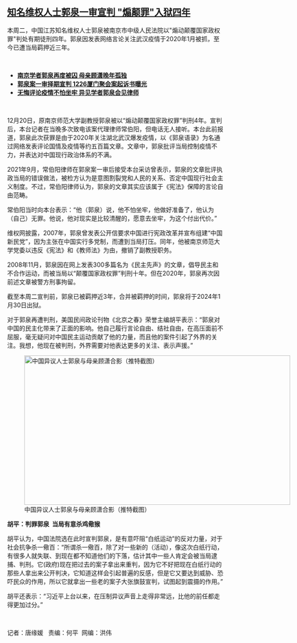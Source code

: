 <!--1671561510000-->
[知名维权人士郭泉一审宣判  "煽颠罪"入狱四年](https://www.rfa.org/mandarin/yataibaodao/renquanfazhi/tj-12202022132640.html)
------

<p>本周二，中国江苏知名维权人士郭泉被南京市中级人民法院以"煽动颠覆国家政权罪"判处有期徒刑四年。郭泉因发表网络言论关注武汉疫情于2020年1月被抓，至今已遭当局羁押近三年。</p><p><span class="result-title"> </span></p><ul><li><a href="https://www.rfa.org/mandarin/yataibaodao/renquanfazhi/gf-09222021071105.html"><strong>南京学者郭泉再度被囚 母亲顾潇晚年孤独</strong></a></li><li><strong><a href="https://www.rfa.org/mandarin/yataibaodao/renquanfazhi/xx2-09092021100236.html">郭泉案一审择期宣判 1226厦门聚会案起诉书曝光</a></strong></li><li><strong><a href="https://www.rfa.org/mandarin/yataibaodao/renquanfazhi/gf2-10132020074547.html">无悔评论疫情不怕坐牢 异见学者郭泉会见律师</a></strong></li></ul><p><span class="result-title"> </span></p><p><span style="font-weight: 400;">12月20日，原南京师范大学副教授郭泉被以“煽动颠覆国家政权罪”判刑4年。宣判后，本台记者在当晚多次致电该案代理律师常伯阳，但电话无人接听。本台此前报道，郭泉此次获罪是由于2020年关注湖北武汉爆发疫情，以《郭泉语录》为名通过网络发表评论国情及疫情等约五百篇文章。文章中，郭泉批评当局控制疫情不力，并表达对中国现行政治体系的不满。</span></p><p><span style="font-weight: 400;">2021年9月，常伯阳律师在郭泉案一审后接受本台采访曾表示，郭泉的文章批评执政当局的错误做法，被检方认为是意图割裂党和人民的关系、否定中国现行社会主义制度。不过，常伯阳律师认为，郭泉的文章其实应该属于《宪法》保障的言论自由范畴。</span></p><p><span style="font-weight: 400;">常伯阳当时向本台表示：“他（郭泉）说，他不怕坐牢，他做好准备了，他认为（自己）无罪。他说，他对现实是比较清醒的，愿意去坐牢，为这个付出代价。”</span></p><p><span style="font-weight: 400;">维权网披露，2007年，郭泉曾发表公开信要求中国进行宪政改革并宣布组建“中国新民党”，因为主张在中国实行多党制，而遭到当局打压。同年，他被南京师范大学党委以违反《宪法》和《教师法》为由，撤销了副教授职务。</span></p><p><span style="font-weight: 400;">2008年11月，郭泉因在网上发表300多篇名为《民主先声》的文章，倡导民主和不合作运动，而被当局以“颠覆国家政权罪”判刑十年。但在2020年，郭泉再次因前述文章被警方刑事拘留。</span></p><p><span style="font-weight: 400;">截至本周二宣判前，郭泉已被羁押近3年，合并被羁押的时间，郭泉将于2024年1月30日出狱。</span></p><p><span style="font-weight: 400;">对于郭泉再遭判刑，美国民间政论刊物《北京之春》荣誉主编胡平表示：“郭泉对中国的民主化带来了正面的影响。他自己履行言论自由、结社自由，在高压面前不屈服，毫无疑问对中国民主运动贡献了他的力量，而且他的案件引起了外界的关注。我想，他现在被判刑，外界需要对他表达更多的关注、表示声援。”</span></p><p><figure class="image-richtext image-inline captioned" style="width:620px;"><img alt="中国异议人士郭泉与母亲顾潇合影（推特截图）" height="348" src="https://www.rfa.org/mandarin/yataibaodao/renquanfazhi/tj-12202022132640.html/tj20.jpg/@@images/89585506-8ff8-4a51-acfc-21ad22c5412a.jpeg" title="tj20.jpg" width="620"/><figcaption class="image-caption">中国异议人士郭泉与母亲顾潇合影（推特截图）</figcaption><small></small></figure></p><p><b>胡平：判罪郭泉  当局有意杀鸡儆猴</b></p><p><span style="font-weight: 400;">胡平认为，中国法院选在此时宣判郭泉，是有意吓阻“白纸运动”的反对力量，对于社会抗争杀一儆百：“所谓杀一儆百，除了对一些新的（活动），像这次白纸行动，有很多人就失联、到现在都不知道他们的下落，估计其中一些人肯定会被当局逮捕、判刑。它(政府)现在把过去的案子拿出来重判，因为它不好把现在白纸行动的那些人拿出来公开判决，它知道这样会引起普遍的反感，但是它又要达到威胁、恐吓民众的作用，所以它就拿出一些老的案子大张旗鼓宣判，试图起到震摄的作用。”</span></p><p><span style="font-weight: 400;">胡平还表示：“习近平上台以来，在压制异议声音上走得非常远，比他的前任都走得更加过分。”</span></p><p><span class="result-title"> </span></p><p><span style="font-weight: 400;">记者：唐缘媛   责编：何平  网编：洪伟</span></p>
